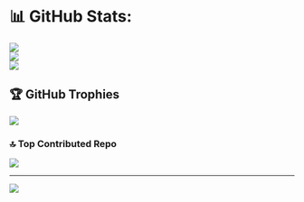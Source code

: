 # 📊 GitHub Stats:
![](https://github-readme-stats.vercel.app/api?username=egan-ombaka&theme=dark&hide_border=false&include_all_commits=true&count_private=true)<br/>
![](https://nirzak-streak-stats.vercel.app/?user=egan-ombaka&theme=dark&hide_border=false)<br/>
![](https://github-readme-stats.vercel.app/api/top-langs/?username=egan-ombaka&theme=dark&hide_border=false&include_all_commits=true&count_private=true&layout=compact)

## 🏆 GitHub Trophies
![](https://github-profile-trophy.vercel.app/?username=egan-ombaka&theme=radical&no-frame=false&no-bg=true&margin-w=4)

### 🔝 Top Contributed Repo
![](https://github-contributor-stats.vercel.app/api?username=egan-ombaka&limit=5&theme=dark&combine_all_yearly_contributions=true)

---
[![](https://visitcount.itsvg.in/api?id=egan-ombaka&icon=0&color=0)](https://visitcount.itsvg.in)

<!-- Proudly created with GPRM ( https://gprm.itsvg.in ) -->
